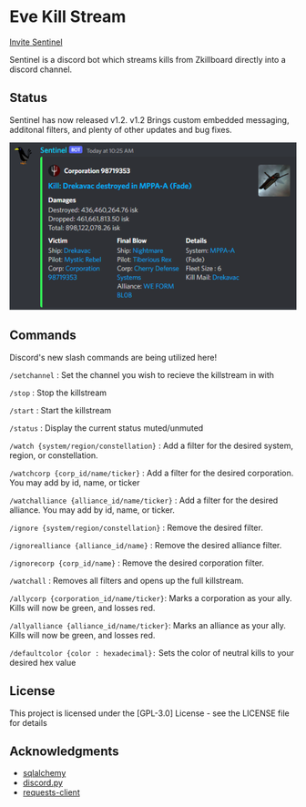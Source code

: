 # Eve Kill Stream

[Invite Sentinel](https://discord.com/api/oauth2/authorize?client_id=1026984295539163186&permissions=414464728128&scope=bot)

Sentinel is a discord bot which streams kills from Zkillboard directly into a discord channel.

## Status

Sentinel has now released v1.2. v1.2 Brings custom embedded messaging, additonal filters, and plenty of other updates and bug fixes.

![Embedded Message](embedded_ss.png)

## Commands

Discord's new slash commands are being utilized here!

```/setchannel``` : Set the channel you wish to recieve the killstream in with

```/stop``` : Stop the killstream

```/start``` : Start the killstream

```/status``` : Display the current status muted/unmuted

```/watch {system/region/constellation}``` : Add a filter for the desired system, region, or constellation.

```/watchcorp {corp_id/name/ticker}``` : Add a filter for the desired corporation. You may add by id, name, or ticker

```/watchalliance {alliance_id/name/ticker}``` : Add a filter for the desired alliance. You may add by id, name, or ticker.

```/ignore {system/region/constellation}``` :  Remove the desired filter.

```/ignorealliance {alliance_id/name}```  : Remove the desired alliance filter.

```/ignorecorp {corp_id/name}``` : Remove the desired corporation filter.

```/watchall``` : Removes all filters and opens up the full killstream.

```/allycorp {corporation_id/name/ticker}```: Marks a corporation as your ally. Kills will now be green, and losses red.

```/allyalliance {alliance_id/name/ticker}```: Marks an alliance as your ally. Kills will now be green, and losses red.

```/defaultcolor {color : hexadecimal}:``` Sets the color of neutral kills to your desired hex value

## License

This project is licensed under the [GPL-3.0] License - see the LICENSE file for details

## Acknowledgments

* [sqlalchemy](https://github.com/sqlalchemy/sqlalchemy)
* [discord.py](https://github.com/Rapptz/discord.py)
* [requests-client](https://pypi.org/project/requests-client/)
